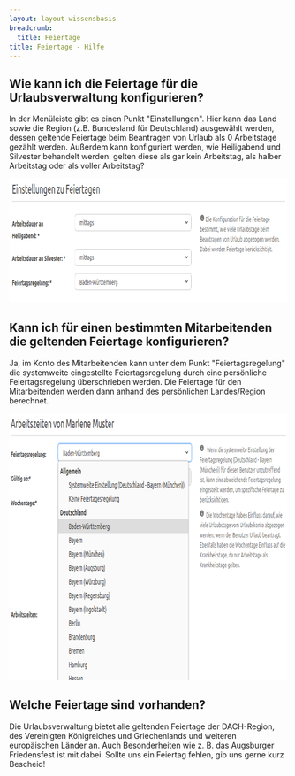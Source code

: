 ```yaml
---
layout: layout-wissensbasis
breadcrumb:
  title: Feiertage
title: Feiertage - Hilfe
---
```


## Wie kann ich die Feiertage für die Urlaubsverwaltung konfigurieren?

In der Menüleiste gibt es einen Punkt "Einstellungen". Hier kann das Land sowie die Region (z.B. Bundesland für Deutschland)
ausgewählt werden, dessen geltende Feiertage beim Beantragen von Urlaub als 0
Arbeitstage gezählt werden. Außerdem kann konfiguriert werden, wie Heiligabend
und Silvester behandelt werden: gelten diese als gar kein Arbeitstag, als
halber Arbeitstag oder als voller Arbeitstag?

<p>
  <picture>
    <source srcset="einstellungen-feiertage.avif" type="image/avif" />
    <source srcset="einstellungen-feiertage.webp" type="image/webp" />
    <img
      src="einstellungen-feiertage.png"
      alt="Einstellungsmöglichkeit der globalen Feiertagsregelung"
      decoding="async"
      loading="lazy"
      width="862"
      height="226"
    />
  </picture>
</p>

## Kann ich für einen bestimmten Mitarbeitenden die geltenden Feiertage konfigurieren?

Ja, im Konto des Mitarbeitenden kann unter dem Punkt "Feiertagsregelung" die systemweite eingestellte Feiertagsregelung
durch eine persönliche Feiertagsregelung überschrieben werden. Die Feiertage für den Mitarbeitenden werden dann anhand
des
persönlichen Landes/Region berechnet.

<p>
  <picture>
    <source srcset="konto-feiertage.avif" type="image/avif" />
    <source srcset="konto-feiertage.webp" type="image/webp" />
    <img
      src="konto-feiertage.png"
      alt="Einstellungsmöglichkeit der persönlichen Feiertagsregelung"
      decoding="async"
      loading="lazy"
      width="898"
      height="483"
    />
  </picture>
</p>

## Welche Feiertage sind vorhanden?

Die Urlaubsverwaltung bietet alle geltenden Feiertage der DACH-Region, des Vereinigten Königreiches und Griechenlands
und weiteren europäischen Länder an. Auch Besonderheiten wie z. B. das Augsburger Friedensfest ist mit dabei. Sollte uns
ein Feiertag fehlen, gib uns gerne kurz Bescheid!
